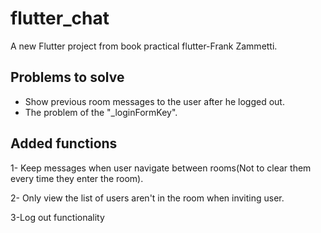# flutter_chat

A new Flutter project from book practical flutter-Frank Zammetti.

 ## Problems to solve
 - Show previous room messages to the user after he logged out.
 - The problem of the "_loginFormKey". 

 ## Added functions
 1- Keep messages when user navigate between rooms(Not to clear them every time they enter the room).

 2- Only view  the list of users aren't in the room when inviting user.

 3-Log out functionality
